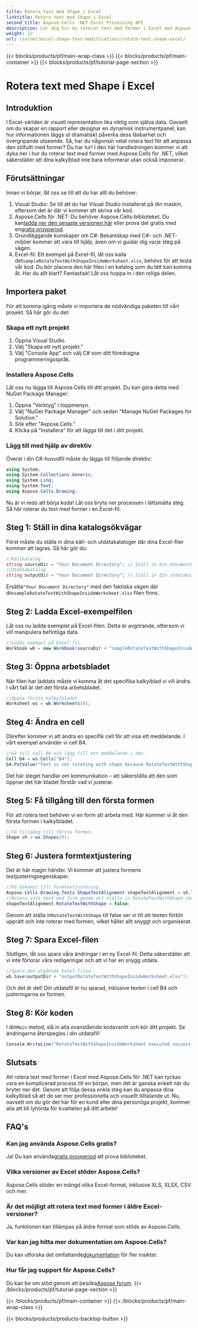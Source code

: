 ```yaml
---
title: Rotera text med Shape i Excel
linktitle: Rotera text med Shape i Excel
second_title: Aspose.Cells .NET Excel Processing API
description: Lär dig hur du roterar text med former i Excel med Aspose.Cells för .NET. Följ denna steg-för-steg-guide för perfekt Excel-presentation.
weight: 12
url: /sv/net/excel-shape-text-modifications/rotate-text-shape-excel/
---
```


{{< blocks/products/pf/main-wrap-class >}}
{{< blocks/products/pf/main-container >}}
{{< blocks/products/pf/tutorial-page-section >}}

# Rotera text med Shape i Excel

## Introduktion
I Excel-världen är visuell representation lika viktig som själva data. Oavsett om du skapar en rapport eller designar en dynamisk instrumentpanel, kan hur informationen läggs ut dramatiskt påverka dess läsbarhet och övergripande utseende. Så, har du någonsin velat rotera text för att anpassa den stilfullt med former? Du har tur! I den här handledningen kommer vi att dyka ner i hur du roterar text med former med Aspose.Cells för .NET, vilket säkerställer att dina kalkylblad inte bara informerar utan också imponerar.
## Förutsättningar
Innan vi börjar, låt oss se till att du har allt du behöver:
1. Visual Studio: Se till att du har Visual Studio installerat på din maskin, eftersom det är där vi kommer att skriva vår kod.
2.  Aspose.Cells för .NET: Du behöver Aspose.Cells-biblioteket. Du kan[ladda ner den senaste versionen här](https://releases.aspose.com/cells/net/) eller prova det gratis med en[gratis provperiod](https://releases.aspose.com/).
3. Grundläggande kunskaper om C#: Bekantskap med C#- och .NET-miljöer kommer att vara till hjälp, även om vi guidar dig varje steg på vägen.
4.  Excel-fil: Ett exempel på Excel-fil, låt oss kalla det`sampleRotateTextWithShapeInsideWorksheet.xlsx`, behövs för att testa vår kod. Du bör placera den här filen i en katalog som du lätt kan komma åt.
Har du allt klart? Fantastisk! Låt oss hoppa in i den roliga delen.
## Importera paket
För att komma igång måste vi importera de nödvändiga paketen till vårt projekt. Så här gör du det:
### Skapa ett nytt projekt
1. Öppna Visual Studio.
2. Välj "Skapa ett nytt projekt."
3. Välj "Console App" och välj C# som ditt föredragna programmeringsspråk.
### Installera Aspose.Cells
Låt oss nu lägga till Aspose.Cells till ditt projekt. Du kan göra detta med NuGet Package Manager:
1. Öppna "Verktyg" i toppmenyn.
2. Välj "NuGet Package Manager" och sedan "Manage NuGet Packages for Solution."
3. Sök efter "Aspose.Cells."
4. Klicka på "Installera" för att lägga till det i ditt projekt.
### Lägg till med hjälp av direktiv
Överst i din C#-huvudfil måste du lägga till följande direktiv:
```csharp
using System;
using System.Collections.Generic;
using System.Linq;
using System.Text;
using Aspose.Cells.Drawing;
```
Nu är vi redo att börja koda!
Låt oss bryta ner processen i lättsmälta steg. Så här roterar du text med former i en Excel-fil:
## Steg 1: Ställ in dina katalogsökvägar
Först måste du ställa in dina käll- och utdatakataloger där dina Excel-filer kommer att lagras. Så här gör du:
```csharp
//Källkatalog
string sourceDir = "Your Document Directory"; // Ställ in din dokumentkatalog
//Utdatakatalog
string outputDir = "Your Document Directory"; // Ställ in din utdatakatalog
```
 Ersätta`"Your Document Directory"` med den faktiska vägen där din`sampleRotateTextWithShapeInsideWorksheet.xlsx` filen finns.
## Steg 2: Ladda Excel-exempelfilen
Låt oss nu ladda exemplet på Excel-filen. Detta är avgörande, eftersom vi vill manipulera befintliga data.
```csharp
//Ladda exempel på Excel-fil.
Workbook wb = new Workbook(sourceDir + "sampleRotateTextWithShapeInsideWorksheet.xlsx");
```
## Steg 3: Öppna arbetsbladet
När filen har laddats måste vi komma åt det specifika kalkylblad vi vill ändra. I vårt fall är det det första arbetsbladet.
```csharp
//Öppna första kalkylbladet.
Worksheet ws = wb.Worksheets[0];
```
## Steg 4: Ändra en cell
Därefter kommer vi att ändra en specifik cell för att visa ett meddelande. I vårt exempel använder vi cell B4.
```csharp
//Gå till cell B4 och lägg till ett meddelande i den.
Cell b4 = ws.Cells["B4"];
b4.PutValue("Text is not rotating with shape because RotateTextWithShape is false.");
```
Det här steget handlar om kommunikation – att säkerställa att den som öppnar det här bladet förstår vad vi justerar.
## Steg 5: Få tillgång till den första formen
För att rotera text behöver vi en form att arbeta med. Här kommer vi åt den första formen i kalkylbladet.
```csharp
//Få tillgång till första formen.
Shape sh = ws.Shapes[0];
```
## Steg 6: Justera formtextjustering
Det är här magin händer. Vi kommer att justera formens textjusteringsegenskaper.
```csharp
//Få åtkomst till formtextjustering.
Aspose.Cells.Drawing.Texts.ShapeTextAlignment shapeTextAlignment = sh.TextBody.TextAlignment;
//Rotera inte text med form genom att ställa in RotateTextWithShape som falskt.
shapeTextAlignment.RotateTextWithShape = false;
```
 Genom att ställa in`RotateTextWithShape` till false ser vi till att texten förblir upprätt och inte roterar med formen, vilket håller allt snyggt och organiserat.
## Steg 7: Spara Excel-filen
Slutligen, låt oss spara våra ändringar i en ny Excel-fil. Detta säkerställer att vi inte förlorar våra redigeringar och att vi har en snygg utdata.
```csharp
//Spara den utgående Excel-filen.
wb.Save(outputDir + "outputRotateTextWithShapeInsideWorksheet.xlsx");
```
Och det är det! Din utdatafil är nu sparad, inklusive texten i cell B4 och justeringarna av formen.
## Steg 8: Kör koden
 I din`Main` metod, slå in alla ovanstående kodavsnitt och kör ditt projekt. Se ändringarna återspeglas i din utdatafil!
```csharp
Console.WriteLine("RotateTextWithShapeInsideWorksheet executed successfully.");
```
## Slutsats
Att rotera text med former i Excel med Aspose.Cells för .NET kan tyckas vara en komplicerad process till en början, men det är ganska enkelt när du bryter ner det. Genom att följa dessa enkla steg kan du anpassa dina kalkylblad så att de ser mer professionella och visuellt tilltalande ut. Nu, oavsett om du gör det här för en kund eller dina personliga projekt, kommer alla att bli lyhörda för kvaliteten på ditt arbete!
## FAQ's
### Kan jag använda Aspose.Cells gratis?
 Ja! Du kan använda[gratis provperiod](https://releases.aspose.com/) att prova biblioteket.
### Vilka versioner av Excel stöder Aspose.Cells?
Aspose.Cells stöder en mängd olika Excel-format, inklusive XLS, XLSX, CSV och mer.
### Är det möjligt att rotera text med former i äldre Excel-versioner?
Ja, funktionen kan tillämpas på äldre format som stöds av Aspose.Cells.
### Var kan jag hitta mer dokumentation om Aspose.Cells?
 Du kan utforska det omfattande[dokumentation](https://reference.aspose.com/cells/net/) för fler insikter.
### Hur får jag support för Aspose.Cells?
 Du kan be om stöd genom att besöka[Aspose forum](https://forum.aspose.com/c/cells/9).
{{< /blocks/products/pf/tutorial-page-section >}}

{{< /blocks/products/pf/main-container >}}
{{< /blocks/products/pf/main-wrap-class >}}

{{< blocks/products/products-backtop-button >}}
